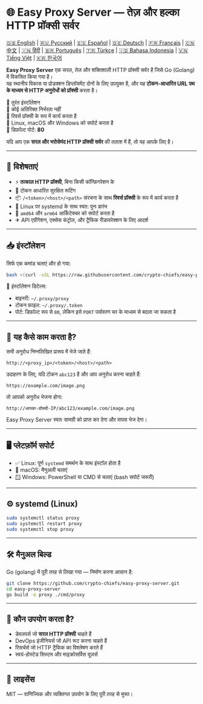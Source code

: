 
# 🌐 Easy Proxy Server — तेज़ और हल्का HTTP प्रॉक्सी सर्वर

[🇬🇧 English](/README.md) | [🇷🇺 Русский](/doc/README.ru.md) | [🇪🇸 Español](/doc/README.es.md) | [🇩🇪 Deutsch](/doc/README.de.md) | [🇫🇷 Français](/doc/README.fr.md) | [🇨🇳 中文](/doc/README.zh.md) | [🇮🇳 हिंदी](/doc/README.hi.md) | [🇧🇷 Português](/doc/README.pt.md) | [🇹🇷 Türkçe](/doc/README.tr.md) | [🇮🇩 Bahasa Indonesia](/doc/README.id.md) | [🇻🇳 Tiếng Việt](/doc/README.vi.md) | [🇰🇷 한국어](/doc/README.ko.md)

**Easy Proxy Server** एक सरल, तेज़ और शक्तिशाली HTTP प्रॉक्सी सर्वर है जिसे Go (Golang) में विकसित किया गया है।  
यह स्थानीय विकास या प्रोडक्शन डिप्लॉयमेंट दोनों के लिए उपयुक्त है, और यह **टोकन-आधारित URL पथ के माध्यम से HTTP अनुरोधों को प्रॉक्सी** करता है।

🔹 तुरंत इंस्टॉलेशन  
🔹 कोई अतिरिक्त निर्भरता नहीं  
🔹 रिवर्स प्रॉक्सी के रूप में कार्य करता है  
🔹 Linux, macOS और Windows को सपोर्ट करता है  
🔹 डिफ़ॉल्ट पोर्ट: **80**

यदि आप एक **सरल और भरोसेमंद HTTP प्रॉक्सी सर्वर** की तलाश में हैं, तो यह आपके लिए है।

---

## 🚀 विशेषताएं

- ⚡ **तत्काल HTTP प्रॉक्सी**, बिना किसी कॉन्फ़िगरेशन के
- 🔐 टोकन आधारित सुरक्षित रूटिंग
- 📦 `/<token>/<host>/<path>` संरचना के साथ **रिवर्स प्रॉक्सी** के रूप में कार्य करता है
- 🔄 Linux पर systemd के साथ स्वत: पुनः प्रारंभ
- 🧊 `amd64` और `arm64` आर्किटेक्चर को सपोर्ट करता है
- ✈ API एग्रीगेशन, एक्सेस कंट्रोल, और ट्रैफिक रीडायरेक्शन के लिए आदर्श

---

## 📥 इंस्टॉलेशन

सिर्फ एक कमांड चलाएं और हो गया:

```bash
bash <(curl -sSL https://raw.githubusercontent.com/crypto-chiefs/easy-proxy-server/master/scripts/build.sh)
```

📂 इंस्टॉलेशन डिटेल्स:
- बाइनरी: `~/.proxy/proxy`
- टोकन फ़ाइल: `~/.proxy/.token`
- पोर्ट: डिफ़ॉल्ट रूप से `80`, लेकिन इसे `PORT` पर्यावरण चर के माध्यम से बदला जा सकता है

---

## 🧪 यह कैसे काम करता है?

सभी अनुरोध निम्नलिखित प्रारूप में भेजे जाते हैं:

```
http://<proxy_ip>/<token>/<host>/<path>
```

उदाहरण के लिए, यदि टोकन `abc123` है और आप अनुरोध करना चाहते हैं:

```
https://example.com/image.png
```

तो आपको अनुरोध भेजना होगा:

```
http://आपका-प्रॉक्सी-IP/abc123/example.com/image.png
```

Easy Proxy Server स्वतः सामग्री को प्राप्त कर देगा और वापस भेज देगा।

---

## 🖥 प्लेटफ़ॉर्म सपोर्ट

- ✅ Linux: पूर्ण `systemd` समर्थन के साथ इंस्टॉल होता है
- 🍎 macOS: मैनुअली चलाएं
- 🪟 Windows: PowerShell या CMD से चलाएं (bash सपोर्ट जरूरी)

---

## ⚙️ systemd (Linux)

```bash
sudo systemctl status proxy
sudo systemctl restart proxy
sudo systemctl stop proxy
```

---

## 🛠 मैनुअल बिल्ड

Go (golang) में पूरी तरह से लिखा गया — निर्माण करना आसान है:

```bash
git clone https://github.com/crypto-chiefs/easy-proxy-server.git
cd easy-proxy-server
go build -o proxy ./cmd/proxy
```

---

## 💬 कौन उपयोग करता है?

- डेवलपर्स जो **सरल HTTP प्रॉक्सी** चाहते हैं
- DevOps इंजीनियर्स जो API रूट करना चाहते हैं
- रिसर्चर्स जो HTTP ट्रैफिक का विश्लेषण करते हैं
- स्वयं-होस्टेड सिस्टम और माइक्रोसर्विस यूज़र्स

---

## 📄 लाइसेंस

MIT — वाणिज्यिक और व्यक्तिगत उपयोग के लिए पूरी तरह से मुफ्त।
